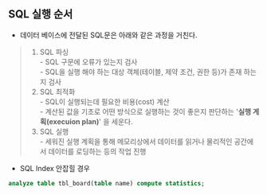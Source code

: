 ## SQL 실행 순서

 - 데이터 베이스에 전달된 SQL문은 아래와 같은 과정을 거친다.
 >  1. SQL 파싱  
    - SQL 구문에 오류가 있는지 검사   
    - SQL을 실행 해야 하는 대상 객체(테이블, 제약 조건, 권한 등)가 존재 하는지 검사
 >  2. SQL 최적화  
    - SQL이 실행되는데 필요한 비용(cost) 계산  
    - 계산된 값을 기초로 어떤 방식으로 실행하는 것이 좋은지 판단하는 '**실행 계획(execuion plan)**' 을 세운다.
 >  3. SQL 실행  
    - 세워진 실행 계획을 통해 메모리상에서 데이터를 읽거나 물리적인 공간에서 데이터를 로딩하는 등의 작업 진행

- SQL Index 안잡힐 경우
```sql
analyze table tbl_board(table name) compute statistics;
```